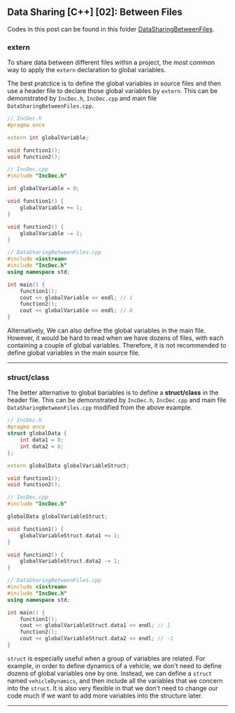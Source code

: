 ## Data Sharing [C++] [02]: Between Files

Codes in this post can be found in this folder [DataSharingBetweenFiles](https://github.com/c-huang-tty/c-huang-tty.github.io/tree/main/code/cpp/DataSharing/DataSharingBetweenFiles).

### extern
To share data between different files within a project, the most common way to apply the `extern` declaration to global variables. 

The best pratctice is to define the global variables in source files and then use a header file to declare those global variables by `extern`. This can be demonstrated by `IncDec.h`, `IncDec.cpp` and main file `DataSharingBetweenFiles.cpp`.

```cpp
// IncDec.h
#pragma once

extern int globalVariable;

void function1();
void function2();
```
```cpp
// IncDec.cpp
#include "IncDec.h"

int globalVariable = 0;

void function1() {
    globalVariable += 1;
}

void function2() {
    globalVariable -= 1;
}
```
```cpp
// DataSharingBetweenFiles.cpp
#include <iostream>
#include "IncDec.h"
using namespace std;

int main() {
    function1();
    cout << globalVariable << endl; // 1
    function2();
    cout << globalVariable << endl; // 0
}
```

Alternatively, We can also define the global variables in the main file. However, it would be hard to read when we have dozens of files, with each containing a couple of global variables. Therefore, it is not recommended to define global variables in the main source file. 

---
### struct/class
The better alternative to global bariables is to define a **struct/class** in the header file. This can be demonstrated by `IncDec.h`, `IncDec.cpp` and main file `DataSharingBetweenFiles.cpp` modified from the above example.

```cpp
// IncDec.h
#pragma once
struct globalData {
    int data1 = 0;
    int data2 = 0;
};

extern globalData globalVariableStruct;

void function1();
void function2();
```
```cpp
// IncDec.cpp
#include "IncDec.h"

globalData globalVariableStruct;

void function1() {
    globalVariableStruct.data1 += 1;
}

void function2() {
    globalVariableStruct.data2 -= 1;
}
```
```cpp
// DataSharingBetweenFiles.cpp
#include <iostream>
#include "IncDec.h"
using namespace std;

int main() {
    function1();
    cout << globalVariableStruct.data1 << endl; // 1
    function2();
    cout << globalVariableStruct.data2 << endl; // -1
}
```

`struct` is especially useful when a group of variables are related. For example, in order to define dynamics of a vehicle, we don't need to define dozens of global variables one by one. Instead, we can define a `struct` named `vehicleDynamics`, and then include all the variables that we concern into the `struct`. It is also very flexible in that we don't need to change our code much if we want to add more variables into the structure later.

---
